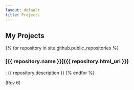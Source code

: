 ```yaml
---
layout: default
title: Projects
---
```


## My Projects

{% for repository in site.github.public_repositories %}
  ### [{{ repository.name }}]({{ repository.html_url }})
  : {{ repository.description }}
{% endfor %}

(Rev 6)
